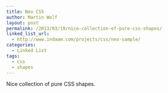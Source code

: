 ```yaml
---
title: Neo CSS
author: Martin Wolf
layout: post
permalink: /2013/03/19/nice-collection-of-pure-css-shapes/
linked_list_url:
  - http://www.indaam.com/projects/css/neo-sample/
categories:
  - Linked List
tags:
  - css
  - shapes
---
```

Nice collection of pure CSS shapes.